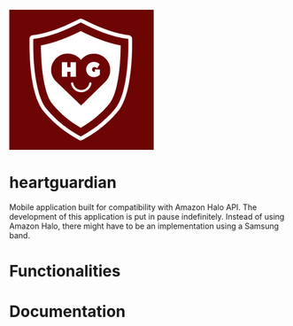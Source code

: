 ![Logo](images/logo1.png?raw=true "Title")
# heartguardian
Mobile application built for compatibility with Amazon Halo API.
The development of this application is put in pause indefinitely.
Instead of using Amazon Halo, there might have to be an implementation using a Samsung band.

# Functionalities

# Documentation
